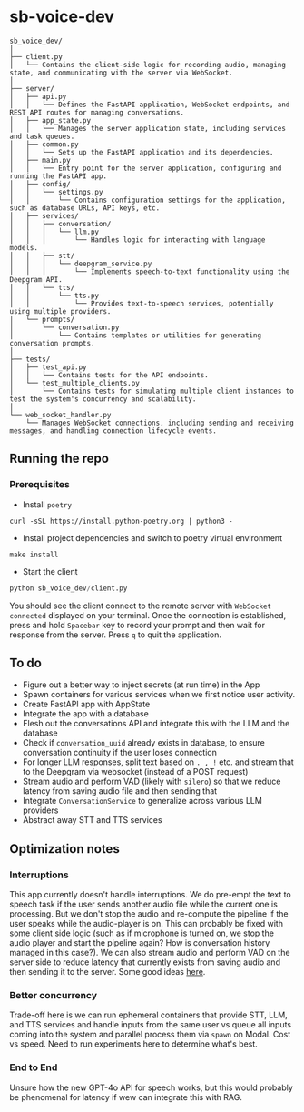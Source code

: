 # sb-voice-dev

```
sb_voice_dev/
│
├── client.py
│   └── Contains the client-side logic for recording audio, managing state, and communicating with the server via WebSocket.
│
├── server/
│   ├── api.py
│   │   └── Defines the FastAPI application, WebSocket endpoints, and REST API routes for managing conversations.
│   ├── app_state.py
│   │   └── Manages the server application state, including services and task queues.
│   ├── common.py
│   │   └── Sets up the FastAPI application and its dependencies.
│   ├── main.py
│   │   └── Entry point for the server application, configuring and running the FastAPI app.
│   ├── config/
│   │   └── settings.py
│   │       └── Contains configuration settings for the application, such as database URLs, API keys, etc.
│   ├── services/
│   │   ├── conversation/
│   │   │   └── llm.py
│   │   │       └── Handles logic for interacting with language models.
│   │   ├── stt/
│   │   │   └── deepgram_service.py
│   │   │       └── Implements speech-to-text functionality using the Deepgram API.
│   │   └── tts/
│   │       └── tts.py
│   │           └── Provides text-to-speech services, potentially using multiple providers.
│   └── prompts/
│       └── conversation.py
│           └── Contains templates or utilities for generating conversation prompts.
│
├── tests/
│   ├── test_api.py
│   │   └── Contains tests for the API endpoints.
│   └── test_multiple_clients.py
│       └── Contains tests for simulating multiple client instances to test the system's concurrency and scalability.
│
└── web_socket_handler.py
    └── Manages WebSocket connections, including sending and receiving messages, and handling connection lifecycle events.
```

## Running the repo

### Prerequisites

- Install `poetry` 
```shell
curl -sSL https://install.python-poetry.org | python3 -
```

- Install project dependencies and switch to poetry virtual environment
```shell
make install
```

- Start the client
```python
python sb_voice_dev/client.py
```
You should see the client connect to the remote server with `WebSocket connected` displayed on your terminal. Once the connection is established, press and hold `Spacebar` key to record your prompt and then wait for response from the server. Press `q` to quit the application.

## To do

- Figure out a better way to inject secrets (at run time) in the App
- Spawn containers for various services when we first notice user activity.
- Create FastAPI app with AppState
- Integrate the app with a database 
- Flesh out the conversations API and integrate this with the LLM and the database
- Check if `conversation_uuid` already exists in database, to ensure conversation continuity if the user loses connection
- For longer LLM responses, split text based on `. , !` etc. and stream that to the Deepgram via websocket (instead of a POST request)
- Stream audio and perform VAD (likely with `silero`) so that we reduce latency from saving audio file and then sending that
- Integrate `ConversationService` to generalize across various LLM providers
- Abstract away STT and TTS services

## Optimization notes

### Interruptions
This app currently doesn't handle interruptions. We do pre-empt the text to speech task if the user sends another audio file while the current one is processing. But we don't stop the audio and re-compute the pipeline if the user speaks while the audio-player is on. This can probably be fixed with some client side logic (such as if microphone is turned on, we stop the audio player and start the pipeline again? How is conversation history managed in this case?). We can also stream audio and perform VAD on the server side to reduce latency that currently exists from saving audio and then sending it to the server. Some good ideas [here](https://alphacephei.com/nsh/2023/09/22/time-brain-ctc-blank.html).

### Better concurrency
Trade-off here is we can run ephemeral containers that provide STT, LLM, and TTS services and handle inputs from the same user vs queue all inputs coming into the system and parallel process them via `spawn` on Modal. Cost vs speed. Need to run experiments here to determine what's best. 

### End to End
Unsure how the new GPT-4o API for speech works, but this would probably be phenomenal for latency if wew can integrate this with RAG.

